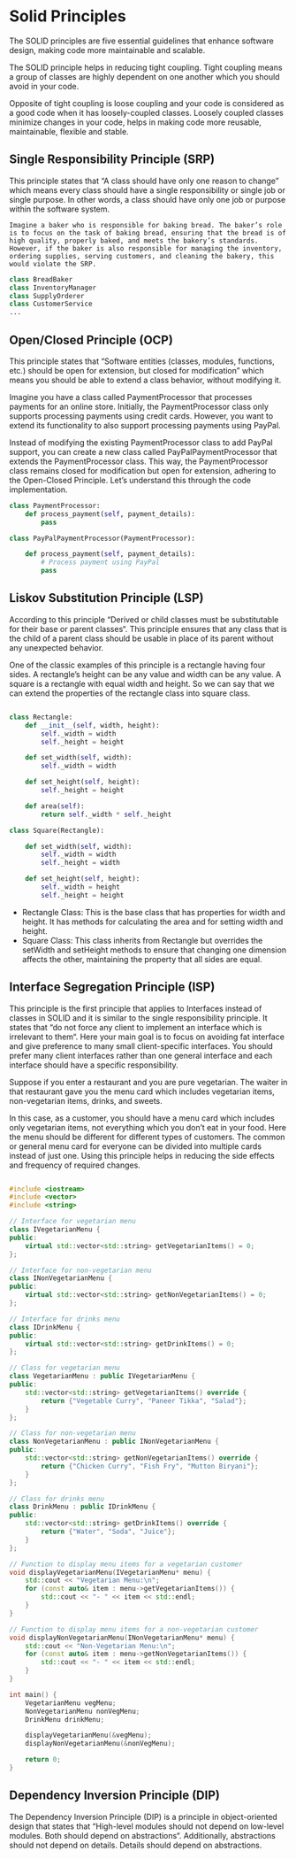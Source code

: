 # Solid Principles


The SOLID principles are five essential guidelines that enhance software design, making code more maintainable and scalable.

The SOLID principle helps in reducing tight coupling. Tight coupling means a group of classes are highly dependent on one another which you should avoid in your code.

Opposite of tight coupling is loose coupling and your code is considered as a good code when it has loosely-coupled classes.
Loosely coupled classes minimize changes in your code, helps in making code more reusable, maintainable, flexible and stable. 

## Single Responsibility Principle (SRP)

This principle states that “A class should have only one reason to change” which means every class should have a single responsibility or single job or single purpose. In other words, a class should have only one job or purpose within the software system.

```text
Imagine a baker who is responsible for baking bread. The baker’s role is to focus on the task of baking bread, ensuring that the bread is of high quality, properly baked, and meets the bakery’s standards.
However, if the baker is also responsible for managing the inventory, ordering supplies, serving customers, and cleaning the bakery, this would violate the SRP.
```

```python
class BreadBaker
class InventoryManager
class SupplyOrderer
class CustomerService
...
```

## Open/Closed Principle (OCP)

This principle states that “Software entities (classes, modules, functions, etc.) should be open for extension, but closed for modification” which means you should be able to extend a class behavior, without modifying it.


 Imagine you have a class called PaymentProcessor that processes payments for an online store. Initially, the PaymentProcessor class only supports processing payments using credit cards. However, you want to extend its functionality to also support processing payments using PayPal.

Instead of modifying the existing PaymentProcessor class to add PayPal support, you can create a new class called PayPalPaymentProcessor that extends the PaymentProcessor class. This way, the PaymentProcessor class remains closed for modification but open for extension, adhering to the Open-Closed Principle. Let’s understand this through the code implementation.

```python
class PaymentProcessor:
    def process_payment(self, payment_details):
        pass

class PayPalPaymentProcessor(PaymentProcessor):

    def process_payment(self, payment_details):
        # Process payment using PayPal
        pass
```

## Liskov Substitution Principle (LSP)

According to this principle “Derived or child classes must be substitutable for their base or parent classes“. This principle ensures that any class that is the child of a parent class should be usable in place of its parent without any unexpected behavior.

One of the classic examples of this principle is a rectangle having four sides. A rectangle’s height can be any value and width can be any value. A square is a rectangle with equal width and height. So we can say that we can extend the properties of the rectangle class into square class. 

```python

class Rectangle:
    def __init__(self, width, height):
        self._width = width
        self._height = height

    def set_width(self, width):
        self._width = width

    def set_height(self, height):
        self._height = height

    def area(self):
        return self._width * self._height

class Square(Rectangle):

    def set_width(self, width):
        self._width = width
        self._height = width

    def set_height(self, height):
        self._width = height
        self._height = height

```

- Rectangle Class: This is the base class that has properties for width and height. It has methods for calculating the area and for setting width and height.
- Square Class: This class inherits from Rectangle but overrides the setWidth and setHeight methods to ensure that changing one dimension affects the other, maintaining the property that all sides are equal.

## Interface Segregation Principle (ISP)

This principle is the first principle that applies to Interfaces instead of classes in SOLID and it is similar to the single responsibility principle. It states that “do not force any client to implement an interface which is irrelevant to them“. Here your main goal is to focus on avoiding fat interface and give preference to many small client-specific interfaces. You should prefer many client interfaces rather than one general interface and each interface should have a specific responsibility.

Suppose if you enter a restaurant and you are pure vegetarian. The waiter in that restaurant gave you the menu card which includes vegetarian items, non-vegetarian items, drinks, and sweets. 

In this case, as a customer, you should have a menu card which includes only vegetarian items, not everything which you don’t eat in your food. Here the menu should be different for different types of customers.
The common or general menu card for everyone can be divided into multiple cards instead of just one. Using this principle helps in reducing the side effects and frequency of required changes.

```C++

#include <iostream>
#include <vector>
#include <string>

// Interface for vegetarian menu
class IVegetarianMenu {
public:
    virtual std::vector<std::string> getVegetarianItems() = 0;
};

// Interface for non-vegetarian menu
class INonVegetarianMenu {
public:
    virtual std::vector<std::string> getNonVegetarianItems() = 0;
};

// Interface for drinks menu
class IDrinkMenu {
public:
    virtual std::vector<std::string> getDrinkItems() = 0;
};

// Class for vegetarian menu
class VegetarianMenu : public IVegetarianMenu {
public:
    std::vector<std::string> getVegetarianItems() override {
        return {"Vegetable Curry", "Paneer Tikka", "Salad"};
    }
};

// Class for non-vegetarian menu
class NonVegetarianMenu : public INonVegetarianMenu {
public:
    std::vector<std::string> getNonVegetarianItems() override {
        return {"Chicken Curry", "Fish Fry", "Mutton Biryani"};
    }
};

// Class for drinks menu
class DrinkMenu : public IDrinkMenu {
public:
    std::vector<std::string> getDrinkItems() override {
        return {"Water", "Soda", "Juice"};
    }
};

// Function to display menu items for a vegetarian customer
void displayVegetarianMenu(IVegetarianMenu* menu) {
    std::cout << "Vegetarian Menu:\n";
    for (const auto& item : menu->getVegetarianItems()) {
        std::cout << "- " << item << std::endl;
    }
}

// Function to display menu items for a non-vegetarian customer
void displayNonVegetarianMenu(INonVegetarianMenu* menu) {
    std::cout << "Non-Vegetarian Menu:\n";
    for (const auto& item : menu->getNonVegetarianItems()) {
        std::cout << "- " << item << std::endl;
    }
}

int main() {
    VegetarianMenu vegMenu;
    NonVegetarianMenu nonVegMenu;
    DrinkMenu drinkMenu;

    displayVegetarianMenu(&vegMenu);
    displayNonVegetarianMenu(&nonVegMenu);

    return 0;
}
```

## Dependency Inversion Principle (DIP)

The Dependency Inversion Principle (DIP) is a principle in object-oriented design that states that “High-level modules should not depend on low-level modules. Both should depend on abstractions“. Additionally, abstractions should not depend on details. Details should depend on abstractions.